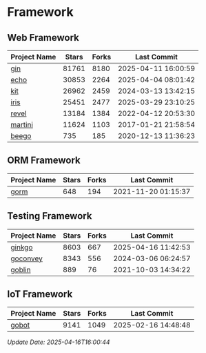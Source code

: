 # Framework

## Web Framework
| Project Name | Stars | Forks | Last Commit |
| ------------ | ----- | ----- | ----------- |
| [gin](https://github.com/gin-gonic/gin) | 81761 | 8180 | 2025-04-11 16:00:59 |
| [echo](https://github.com/labstack/echo) | 30853 | 2264 | 2025-04-04 08:01:42 |
| [kit](https://github.com/go-kit/kit) | 26962 | 2459 | 2024-03-13 13:42:15 |
| [iris](https://github.com/kataras/iris) | 25451 | 2477 | 2025-03-29 23:10:25 |
| [revel](https://github.com/revel/revel) | 13184 | 1384 | 2022-04-12 20:53:30 |
| [martini](https://github.com/go-martini/martini) | 11624 | 1103 | 2017-01-21 21:58:54 |
| [beego](https://github.com/astaxie/beego) | 735 | 185 | 2020-12-13 11:36:23 |

## ORM Framework
| Project Name | Stars | Forks | Last Commit |
| ------------ | ----- | ----- | ----------- |
| [gorm](https://github.com/jinzhu/gorm) | 648 | 194 | 2021-11-20 01:15:37 |

## Testing Framework
| Project Name | Stars | Forks | Last Commit |
| ------------ | ----- | ----- | ----------- |
| [ginkgo](https://github.com/onsi/ginkgo) | 8603 | 667 | 2025-04-16 11:42:53 |
| [goconvey](https://github.com/smartystreets/goconvey) | 8343 | 556 | 2024-03-06 06:24:57 |
| [goblin](https://github.com/franela/goblin) | 889 | 76 | 2021-10-03 14:34:22 |

## IoT Framework
| Project Name | Stars | Forks | Last Commit |
| ------------ | ----- | ----- | ----------- |
| [gobot](https://github.com/hybridgroup/gobot) | 9141 | 1049 | 2025-02-16 14:48:48 |

*Update Date: 2025-04-16T16:00:44*